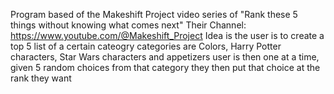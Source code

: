Program based of the Makeshift Project video series of "Rank these 5 things without knowing what comes next"
Their Channel: https://www.youtube.com/@Makeshift_Project
Idea is the user is to create a top 5 list of a certain cateogry
categories are Colors, Harry Potter characters, Star Wars characters and appetizers
user is then one at a time, given 5 random choices from that category 
they then put that choice at the rank they want
